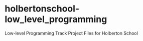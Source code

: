 # holbertonschool-low_level_programming
Low-level Programming Track Project Files for Holberton School
